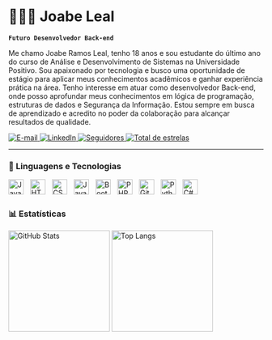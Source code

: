 # 🧑🏽‍💻 Joabe Leal

**`Futuro Desenvolvedor Back-end`**

Me chamo Joabe Ramos Leal, tenho 18 anos e sou estudante do último ano do curso de Análise e Desenvolvimento de Sistemas na Universidade Positivo. Sou apaixonado por tecnologia e busco uma oportunidade de estágio para aplicar meus conhecimentos acadêmicos e ganhar experiência prática na área.
Tenho interesse em atuar como desenvolvedor Back-end, onde posso aprofundar meus conhecimentos em lógica de programação, estruturas de dados e Segurança da Informação. Estou sempre em busca de aprendizado e acredito no poder da colaboração para alcançar resultados de qualidade.

<p align="left">
  <a href="mailto:joabeleal07@gmail.com">
    <img 
      alt="E-mail" 
      title="Me envie um e-mail!" 
      src="https://custom-icon-badges.demolab.com/static/v1?label=E-mail&message=Contato&color=d44638&labelColor=a3392d&style=for-the-badge&logo=gmail&logoColor=white" 
    />
  </a>
  <a href="https://www.linkedin.com/in/joabe-ramos-leal/" target="_blank">
    <img 
      alt="LinkedIn" 
      title="Vamos nos conectar!" 
      src="https://custom-icon-badges.demolab.com/static/v1?label=LinkedIn&message=Conecte-se%20comigo&color=0A66C2&labelColor=084c91&style=for-the-badge&logo=linkedin&logoColor=white"
    />
  </a>
  <a href="https://github.com/joabe7033?tab=followers">
    <img 
      alt="Seguidores" 
      title="Me siga no GitHub" 
      src="https://custom-icon-badges.demolab.com/github/followers/joabe7033?color=6e40c9&labelColor=5e35b1&style=for-the-badge&logo=github&label=Seguidores&logoColor=white"
    />
  </a>
  <a href="https://github.com/joabe7033?tab=repositories&sort=stargazers">
    <img 
      alt="Total de estrelas" 
      title="Total de estrelas GitHub" 
      src="https://custom-icon-badges.demolab.com/github/stars/joabe7033?color=55960c&style=for-the-badge&labelColor=488207&logo=star&label=estrelas"
    />
  </a>
</p>

---

### 🤖 Linguagens e Tecnologias

<img 
    align="left" 
    alt="Java"
    title="Java" 
    width="30px" 
    style="padding-right: 10px;" 
    src="https://cdn.jsdelivr.net/gh/devicons/devicon@latest/icons/java/java-original.svg" 
/><img 
    align="left" 
    alt="HTML"
    title="HTML" 
    width="30px" 
    style="padding-right: 10px;" 
    src="https://cdn.jsdelivr.net/gh/devicons/devicon@latest/icons/html5/html5-original.svg" 
/>
<img 
    align="left" 
    alt="CSS" 
    title="CSS"
    width="30px" 
    style="padding-right: 10px;" 
    src="https://cdn.jsdelivr.net/gh/devicons/devicon@latest/icons/css3/css3-original.svg" 
/>
<img 
    align="left" 
    alt="JavaScript" 
    title="JavaScript"
    width="30px" 
    style="padding-right: 10px;" 
    src="https://cdn.jsdelivr.net/gh/devicons/devicon@latest/icons/javascript/javascript-original.svg" 
/>
<img 
    align="left" 
    alt="Bootstrap"
    title="Bootstrap" 
    width="30px" 
    style="padding-right: 10px;" 
    src="https://cdn.jsdelivr.net/gh/devicons/devicon@latest/icons/bootstrap/bootstrap-original.svg" 
/>
<img 
    align="left" 
    alt="PHP" 
    title="PHP"
    width="30px" 
    style="padding-right: 10px;" 
    src="https://cdn.jsdelivr.net/gh/devicons/devicon@latest/icons/php/php-original.svg" 
/>
<img 
    align="left" 
    alt="Git" 
    title="Git"
    width="30px" 
    style="padding-right: 10px;" 
    src="https://cdn.jsdelivr.net/gh/devicons/devicon@latest/icons/git/git-original.svg" 
/>
<img 
    align="left" 
    alt="Python" 
    title="Python"
    width="30px" 
    style="padding-right: 10px;" 
    src="https://cdn.jsdelivr.net/gh/devicons/devicon@latest/icons/python/python-original.svg" 
/>
<img 
    align="left" 
    alt="C#" 
    title="C#"
    width="30px" 
    style="padding-right: 10px;" 
    src="https://cdn.jsdelivr.net/gh/devicons/devicon@latest/icons/csharp/csharp-original.svg" 
/>

<br/>
<br/>

### 📊 Estatísticas

<p align="left">
  <img 
    alt="GitHub Stats" 
    height="200" 
    src="https://github-readme-stats.vercel.app/api?username=joabe7033&show_icons=true&theme=tokyonight&include_all_commits=true&locale=pt-br" 
  />
  <img 
    alt="Top Langs" 
    height="200" 
    src="https://github-readme-stats.vercel.app/api/top-langs/?username=joabe7033&theme=tokyonight&layout=compact&custom_title=Tecnologias&langs_count=9" 
  />
</p>
